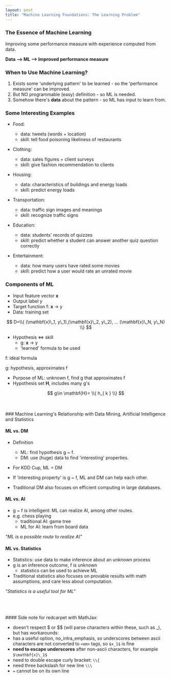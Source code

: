 ```yaml
---
layout: post
title: "Machine Learning Foundations: The Learning Problem"
---
```


### The Essence of Machine Learning

Improving some performance measure with experience computed from data.

**Data --> ML --> Improved performance measure**

### When to Use Machine Learning?

1. Exists some 'underlying pattern' to be learned - so the 'performance measure' can be improved.
2. But NO programmable (easy) definition - so ML is needed.
3. Somehow there's **data** about the pattern - so ML has input to learn from.

### Some Interesting Examples

- Food:
  - data: tweets (words + location)
  - skill: tell food poisoning likeliness of restaurants

- Clothing:
  - data: sales figures + client surveys
  - skill: give fashion recommendation to clients

- Housing:
  - data: characteristics of buildings and energy loads
  - skill: predict energy loads

- Transportation:
  - data: traffic sign images and meanings
  - skill: recognize traffic signs

- Education:
  - data: students' records of quizzes
  - skill: predict whether a student can answer another quiz question correctly

- Entertainment:
  - data: how many users have rated some movies
  - skill: predict how a user would rate an unrated movie

### Components of ML

- Input feature vector **x**
- Output label y
- Target function f: **x** -> y
- Data: training set

$$
D=\\{ (\mathbf{x}\_1, y\_1),(\mathbf{x}\_2, y\_2), ... (\mathbf{x}\_N, y\_N) \\}
$$

- Hypothesis <=> skill
  - g: **x** -> y
  - 'learned' formula to be used

f: ideal formula

g: hypothesis, approximates f

- Purpose of ML: unknown f, find g that approximates f
- Hypothesis set **H**, includes many g's

$$ g\in \mathbf{H}= \\{ h_{ k } \\} $$

<br>
<br>
### Machine Learning's Relationship with Data Mining, Artificial Intelligence and Statistics

#### ML vs. DM

- Definition
  - ML: find hypothesis g ~ f. 
  - DM: use (huge) data to find 'interesting' properties. 

- For KDD Cup, ML = DM
- If 'interesting property' is g ~ f, ML and DM can help each other.
- Traditional DM also focuses on efficient computing in large databases.

#### ML vs. AI

- g ~ f is intelligent: ML can realize AI, among other routes.
- e.g. chess playing
  - traditional AI: game tree
  - ML for AI: learn from board data

*"ML is a possible route to realize AI"*

#### ML vs. Statistics

- Statistics: use data to make inference about an unknown process
- g is an inference outcome, f is unknown
  - statistics can be used to achieve ML
- Traditional statistics also focuses on provable results with math assumptions, and care less about
computation.

*"Statistics is a useful tool for ML"*





<br>
<br>
<br>
#### Side note for redcarpet with MathJax:

- doesn't respect $ or $$ (will parse characters within these, such as _), but has workarounds:
- has a useful option, no_intra_emphasis, so underscores between ascii characters are not converted to `<em>` tags, so `$x_1$` is fine
- **need to escape underscores** after non-ascii characters, for example `$\mathbf{x}\_1$`
- need to double escape curly bracket: `\\{`
- need three backslash for new line `\\\`
- `=` cannot be on its own line












